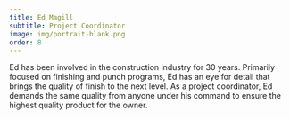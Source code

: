 ```yaml
---
title: Ed Magill
subtitle: Project Coordinator
image: img/portrait-blank.png
order: 8
---
```


Ed has been involved in the construction industry for 30 years. Primarily focused on finishing and punch programs, Ed has an eye for detail that brings the quality of finish to the next level. As a project coordinator, Ed demands the same quality from anyone under his command to ensure the highest quality product for the owner.
